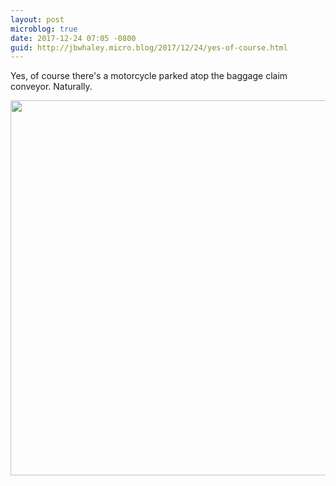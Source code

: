 ```yaml
---
layout: post
microblog: true
date: 2017-12-24 07:05 -0800
guid: http://jbwhaley.micro.blog/2017/12/24/yes-of-course.html
---
```

Yes, of course there's a motorcycle parked atop the baggage claim conveyor. Naturally.

<img src="http://www.jarrodwhaley.com/uploads/2017/86e074a29f.jpg" width="600" height="600" />
